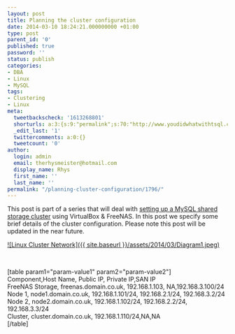 ```yaml
---
layout: post
title: Planning the cluster configuration
date: 2014-03-10 18:24:21.000000000 +01:00
type: post
parent_id: '0'
published: true
password: ''
status: publish
categories:
- DBA
- Linux
- MySQL
tags:
- Clustering
- Linux
meta:
  tweetbackscheck: '1613268801'
  shorturls: a:3:{s:9:"permalink";s:70:"http://www.youdidwhatwithtsql.com/planning-cluster-configuration/1796/";s:7:"tinyurl";s:26:"http://tinyurl.com/qcmy9pt";s:4:"isgd";s:19:"http://is.gd/M9MLW1";}
  _edit_last: '1'
  twittercomments: a:0:{}
  tweetcount: '0'
author:
  login: admin
  email: therhysmeister@hotmail.com
  display_name: Rhys
  first_name: ''
  last_name: ''
permalink: "/planning-cluster-configuration/1796/"
---
```

This post is part of a series that will deal with [setting up a MySQL shared storage cluster](http://www.youdidwhatwithtsql.com/installing-configuring-mysql-sharedstorage-cluster/1790/ "MySQL Shared Storage Cluster") using VirtualBox & FreeNAS. In this post we specify some brief details of the cluster configuration. Please note this post will be updated in the near future.

[![Linux Cluster Network]({{ site.baseurl }}/assets/2014/03/Diagram1.jpeg)](http://www.youdidwhatwithtsql.com/wp-content/uploads/2014/02/Diagram1.jpeg)

&nbsp;

[table param1="param-value1" param2="param-value2"]  
Component,Host Name, Public IP, Private IP,SAN IP  
FreeNAS Storage, freenas.domain.co.uk, 192.168.1.103, NA,192.168.3.100/24  
Node 1, node1.domain.co.uk, 192.168.1.101/24, 192.168.2.1/24, 192.168.3.2/24  
Node 2, node2.domain.co.uk, 192.168.1.102/24, 192.168.2.2/24, 192.168.3.3/24  
Cluster, cluster.domain.co.uk, 192.168.1.110/24,NA,NA  
[/table]

